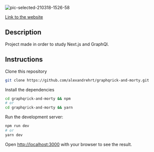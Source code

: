 ![pic-selected-210318-1526-58](https://user-images.githubusercontent.com/62735338/111677901-750a8a00-87fe-11eb-996e-cadbc5addc2b.png)

[Link to the website](https://rick-and-mortyql.vercel.app/)

## Description
 Project made in order to study Next.js and GraphQl.
 
## Instructions

Clone this repository

```bash
git clone https://github.com/alexandrehrt/graphqrick-and-morty.git
```
Install the dependencies

```bash
cd graphqrick-and-morty && npm
# or
cd graphqrick-and-morty && yarn
```
Run the development server:

```bash
npm run dev
# or
yarn dev
```

Open [http://localhost:3000](http://localhost:3000) with your browser to see the result.

